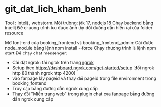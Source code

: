 # git_dat_lich_kham_benh
Tool : Intelij , webstorm.
Môi trường: jdk 17, nodejs 18
Chạy backend bằng intelij
Để chương trình lưu được ảnh thy đổi đường dẫn hiện tại của folder resource

Mở font-end của booking_frontend và booking_frontend_admin:
Cài được node_module bằng lệnh npm install --force
Chạy chương trình là lệnh npm start
Để chạy chat messenger:
- Cài đặt ngrok: tải ngrok trên trang [ngrok](https://dashboard.ngrok.com/) 
- Setup theo https://dashboard.ngrok.com/get-started/setup (đổi ngrok http 80 thành ngrok http 4200)
- vào fanpage lấy pageid và thay đổi pageid trong file environment trong booking_fontend
- Truy cập bằng đường dẫn ngrok cung cấp
- Thay đổi "Miền trang web" trong plugin chat của fanpage bằng đường dẫn ngrok cung cấp  

